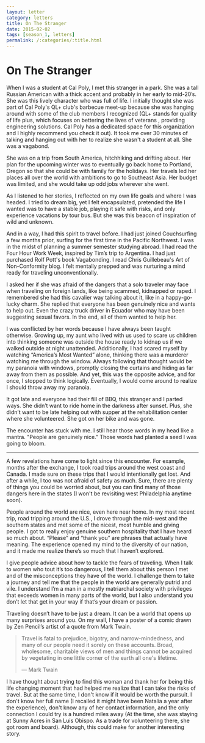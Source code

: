 ```yaml
---
layout: letter
category: letters
title: On The Stranger
date: 2015-02-02
tags: [season_1, letters]
permalink: /:categories/:title.html
---
```


# On The Stranger

When I was a student at Cal Poly, I met this stranger in a park. She was a tall Russian American with a thick accent and probably in her early to mid-20’s. She was this lively character who was full of life. I initially thought she was part of Cal Poly's QL+ club's barbecue meet-up because she was hanging around with some of the club members I recognized (QL+ stands for quality of life plus, which focuses on bettering the lives of veterans , providing engineering solutions. Cal Poly has a dedicated space for this organization and I highly recommend you check it out). It took me over 30 minutes of talking and hanging out with her to realize she wasn't a student at all. She was a vagabond.

She was on a trip from South America, hitchhiking and drifting about. Her plan for the upcoming winter was to eventually go back home to Portland, Oregon so that she could be with family for the holidays. Her travels led her places all over the world with ambitions to go to Southeast Asia. Her budget was limited, and she would take up odd jobs wherever she went.

As I listened to her stories, I reflected on my own life goals and where I was headed. I tried to dream big, yet I felt encapsulated, pretended the life I wanted was to have a stable job, playing it safe with risks, and only experience vacations by tour bus. But she was this beacon of inspiration of wild and unknown.

And in a way, I had this spirit to travel before. I had just joined Couchsurfing a few months prior, surfing for the first time in the Pacific Northwest. I was in the midst of planning a summer semester studying abroad. I had read the Four Hour Work Week, inspired by Tim’s trip to Argentina. I had just purchased Rolf Pott's book Vagabonding. I read Chris Guillebeau's Art of Non-Conformity blog. I felt mentally prepped and was nurturing a mind ready for traveling unconventionally.

I asked her if she was afraid of the dangers that a solo traveler may face when traveling on foreign lands, like being scammed, kidnapped or raped. I remembered she had this cavalier way talking about it, like in a happy-go-lucky charm. She replied that everyone has been genuinely nice and wants to help out. Even the crazy truck driver in Ecuador who may have been suggesting sexual favors. In the end, all of them wanted to help her.

I was conflicted by her words because I have always been taught otherwise. Growing up, my aunt who lived with us used to scare us children into thinking someone was outside the house ready to kidnap us if we walked outside at night unattended. Additionally, I had scared myself by watching “America’s Most Wanted” alone, thinking there was a murderer watching me through the window. Always following that thought would be my paranoia with windows, promptly closing the curtains and hiding as far away from them as possible. And yet, this was the opposite advice, and for once, I stopped to think logically. Eventually, I would come around to realize I should throw away my paranoia.

It got late and everyone had their fill of BBQ, this stranger and I parted ways. She didn’t want to ride home in the darkness after sunset. Plus, she didn’t want to be late helping out with supper at the rehabilitation center where she volunteered. She got on her bike and was gone.

The encounter has stuck with me. I still hear those words in my head like a mantra. "People are genuinely nice.” Those words had planted a seed I was going to bloom.

---

A few revelations have come to light since this encounter. For example, months after the exchange, I took road trips around the west coast and Canada. I made sure on these trips that I would intentionally get lost. And after a while, I too was not afraid of safety as much. Sure, there are plenty of things you could be worried about, but you can find many of those dangers here in the states (I won't be revisiting west Philadelphia anytime soon).

People around the world are nice, even here near home. In my most recent trip, road tripping around the U.S., I drove through the mid-west and the southern states and met some of the nicest, most humble and giving people. I got to really enjoy genuine southern hospitality that I have heard so much about. “Please” and “thank you” are phrases that actually have meaning. The experience opened my mind to the diversity of our nation, and it made me realize there’s so much that I haven’t explored.

I give people advice about how to tackle the fears of traveling. When I talk to women who tout it’s too dangerous, I tell them about this person I met and of the misconceptions they have of the world. I challenge them to take a journey and tell me that the people in the world are generally putrid and vile. I understand I’m a man in a mostly matriarchal society with privileges that exceeds women in many parts of the world, but I also understand you don’t let that get in your way if that’s your dream or passion.

Traveling doesn’t have to be just a dream. It can be a world that opens up many surprises around you. On my wall, I have a poster of a comic drawn by Zen Pencil’s artist of a quote from Mark Twain.

> Travel is fatal to prejudice, bigotry, and narrow-mindedness, and many of our people need it sorely on these accounts. Broad, wholesome, charitable views of men and things cannot be acquired by vegetating in one little corner of the earth all one's lifetime.
>
> — Mark Twain

I have thought about trying to find this woman and thank her for being this life changing moment that had helped me realize that I can take the risks of travel. But at the same time, I don't know if it would be worth the pursuit. I don't know her full name (I recalled it might have been Natalia a year after the experience), don't know any of her contact information, and the only connection I could try is a hundred miles away (At the time, she was staying at Sunny Acres in San Luis Obispo. As a trade for volunteering there, she got room and board). Although, this could make for another interesting story.
